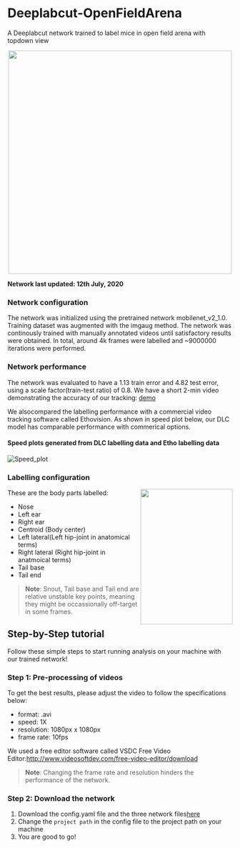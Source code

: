 # Deeplabcut-OpenFieldArena
A Deeplabcut network trained to label mice in open field arena with topdown view

<p align="center">
  <img width="500" height="500" src="https://user-images.githubusercontent.com/17475995/87319236-f7fc7780-c4ee-11ea-9ecb-1e373cfc64b4.jpg">
</p>


**Network last updated: 12th July, 2020**
### Network configuration
The network was initialized using the pretrained network mobilenet_v2_1.0. Training dataset was augmented with the imgaug method. The network was continously trained with manually annotated videos until satisfactory results were obtained. In total, around 4k frames were labelled and ~9000000 iterations were performed. 

### Network performance 
The network was evaluated to have a 1.13 train error and 4.82 test error, using a scale factor(train-test ratio) of 0.8. We have a short 2-min video demonstrating the accuracy of our tracking: [demo](videos/demo)

We alsocompared the labelling performance with a commercial video tracking software called Ethovision. As shown in speed plot below, our DLC model has comparable performance with commerical options.

#### Speed plots generated from DLC labelling data and Etho labelling data
![Speed_plot](https://user-images.githubusercontent.com/17475995/87333167-5848e480-c502-11ea-915d-f59b97f5ccbf.jpg)

### Labelling configuration
<img align="right" width="206" height="303" src=https://user-images.githubusercontent.com/17475995/87318159-94be1580-c4ed-11ea-95db-6585e17d91b4.png>
These are the body parts labelled:

- Nose
- Left ear
- Right ear
- Centroid (Body center)
- Left lateral(Left hip-joint in anatomical terms)
- Right lateral (Right hip-joint in anatmoical terms)
- Tail base
- Tail end

>**Note**: Snout, Tail base and Tail end are relative unstable key points, meaning they might be occassionally off-target in some frames.

## Step-by-Step tutorial
Follow these simple steps to start running analysis on your machine with our trained network!

### Step 1: Pre-processing of videos
To get the best results, please adjust the video to follow the specifications below:
- format: .avi
- speed: 1X
- resolution: 1080px x 1080px
- frame rate: 10fps

We used a free editor software called VSDC Free Video Editor:http://www.videosoftdev.com/free-video-editor/download
>**Note**: Changing the frame rate and resolution hinders the performance of the network.

### Step 2: Download the network
1. Download the config.yaml file and the three network files[here](/demo)
2. Change the `project path` in the config file to the project path on your machine
3. You are good to go! 

